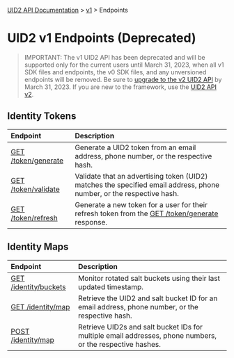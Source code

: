 [UID2 API Documentation](../../README.md) > [v1](../README.md) > Endpoints

# UID2 v1 Endpoints (Deprecated)

>IMPORTANT: The v1 UID2 API has been deprecated and will be supported only for the current users until March 31, 2023, when all v1 SDK files and endpoints, the v0 SDK files, and any unversioned endpoints will be removed. Be sure to [upgrade to the v2 UID2 API](../../v2/upgrade-guide.md) by March 31, 2023. If you are new to the framework, use the [UID2 API v2](../../v2/README.md).

## Identity Tokens

| Endpoint | Description |
| :--- | :--- |
| [GET /token/generate](./get-token-generate.md) | Generate a UID2 token from an email address, phone number, or the respective hash. |
| [GET /token/validate](./get-token-validate.md) | Validate that an advertising token (UID2) matches the specified email address, phone number, or the respective hash. |
| [GET /token/refresh](./get-token-refresh.md) | Generate a new token for a user for their refresh token from the [GET /token/generate](./get-token-generate.md) response. |

## Identity Maps

| Endpoint | Description |
| :--- | :--- |
| [GET /identity/buckets](./get-identity-buckets.md) | Monitor rotated salt buckets using their last updated timestamp. |
| [GET /identity/map](./get-identity-map.md) | Retrieve the UID2 and salt bucket ID for an email address, phone number, or the respective hash. |
| [POST /identity/map](./post-identity-map.md) | Retrieve UID2s and salt bucket IDs for multiple email addresses, phone numbers, or the respective hashes.  |

